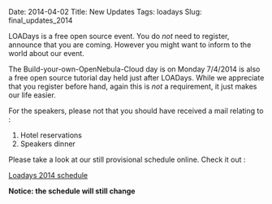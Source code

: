 Date: 2014-04-02
Title: New Updates
Tags: loadays
Slug: final_updates_2014

LOADays is a free open source event. You do _not_ need to register, announce that you are coming.
However you might want to inform to the world about our event.

The Build-your-own-OpenNebula-Cloud day is on Monday 7/4/2014 is also a free open source tutorial day held just after LOADays.
While we appreciate that you register before hand, again this is _not_ a requirement, it just makes our life easier.

For the speakers, please not that you should have received a mail relating to :

1.  Hotel reservations
2.  Speakers dinner

Please take a look at our still provisional schedule online. Check it out :

[Loadays 2014 schedule](http://loadays.org/pages/schedule-temp.html)

__Notice: the schedule will still change__

